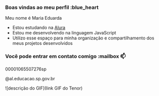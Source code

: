 ### Boas vindas ao meu perfil :blue_heart

Meu nome é Maria Eduarda

- Estou estudando na [Alura](https://www.alura.com.br)
- Estou me desenvolvendo na linguagem JavaScript
- Utilizo esse espaço para minha organização e compartilhamento dos meus projetos desenvolvidos

### Você pode entrar em contato comigo :mailbox 📫

00001065507276sp

@al.educacao.sp.gov.br

![descrição do GIF](link GIF do Tenor)
